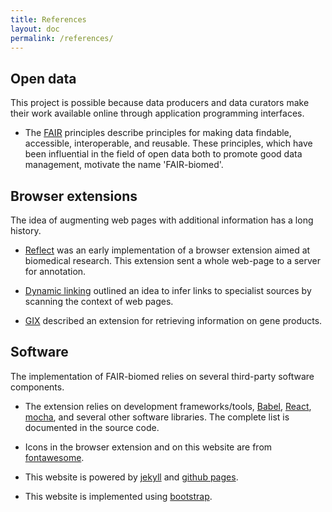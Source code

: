 ```yaml
---
title: References
layout: doc
permalink: /references/
---
```



## Open data

This project is possible because data producers and data curators make their work available online through application programming interfaces.

- The [FAIR](https://www.nature.com/articles/sdata201618) principles describe principles for making data findable, accessible, interoperable, and reusable. These principles, which have been influential in the field of open data both to promote good data management, motivate the name 'FAIR-biomed'.




## Browser extensions 

The idea of augmenting web pages with additional information has a long history. 

- [Reflect](https://scholar.google.co.uk/scholar?hl=en&as_sdt=0%2C5&q=Reflect%3A+augmented+browsing+for+the+life+scientist&btnG=) was an early implementation of a browser extension aimed at biomedical research. This extension sent a whole web-page to a server for annotation.
 
- [Dynamic linking](https://ieeexplore.ieee.org/document/4510879) outlined an idea to infer links to specialist sources by scanning the context of web pages.

- [GIX](https://www.nature.com/articles/s41592-019-0477-9) described an extension for retrieving information on gene products.




## Software

The implementation of FAIR-biomed relies on several third-party software components.

- The extension relies on development frameworks/tools, [Babel](www.babeljs.io), [React](www.reactjs.org), [mocha](www.mochajs.org), and several other software libraries. The complete list is documented in the source code.
 
- Icons in the browser extension and on this website are from [fontawesome](https://fontawesome.com/).
 
- This website is powered by [jekyll](www.jekyllrb.org) and [github pages](https://pages.github.com/).
 
- This website is implemented using [bootstrap](www.getbootstrap.com).
